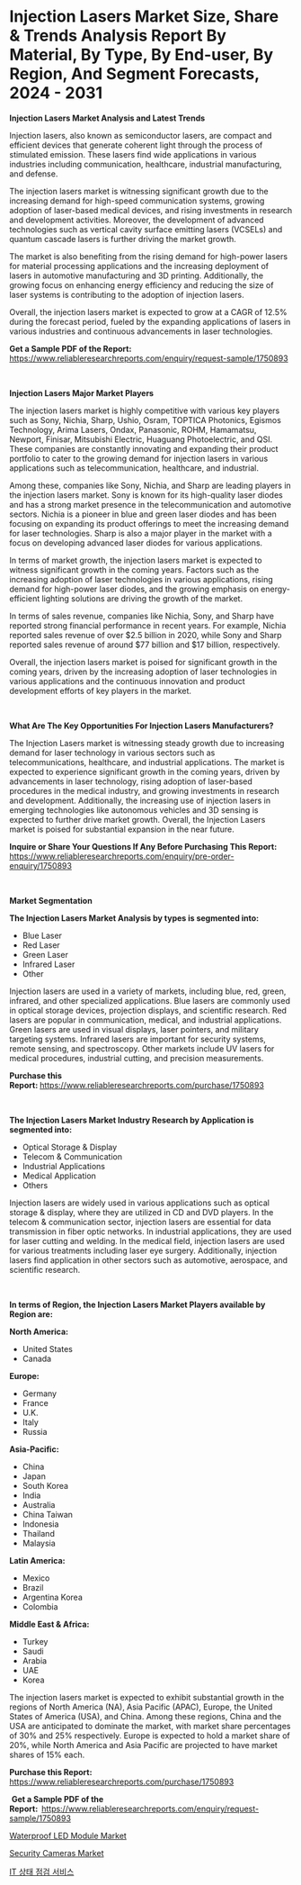 <p><h1>Injection Lasers Market Size, Share & Trends Analysis Report By Material, By Type, By End-user, By Region, And Segment Forecasts, 2024 - 2031</h1></p><p><strong>Injection Lasers Market Analysis and Latest Trends</strong></p>
<p><p>Injection lasers, also known as semiconductor lasers, are compact and efficient devices that generate coherent light through the process of stimulated emission. These lasers find wide applications in various industries including communication, healthcare, industrial manufacturing, and defense.</p><p>The injection lasers market is witnessing significant growth due to the increasing demand for high-speed communication systems, growing adoption of laser-based medical devices, and rising investments in research and development activities. Moreover, the development of advanced technologies such as vertical cavity surface emitting lasers (VCSELs) and quantum cascade lasers is further driving the market growth.</p><p>The market is also benefiting from the rising demand for high-power lasers for material processing applications and the increasing deployment of lasers in automotive manufacturing and 3D printing. Additionally, the growing focus on enhancing energy efficiency and reducing the size of laser systems is contributing to the adoption of injection lasers.</p><p>Overall, the injection lasers market is expected to grow at a CAGR of 12.5% during the forecast period, fueled by the expanding applications of lasers in various industries and continuous advancements in laser technologies.</p></p>
<p><strong>Get a Sample PDF of the Report:&nbsp;</strong> <a href="https://www.reliableresearchreports.com/enquiry/request-sample/1750893">https://www.reliableresearchreports.com/enquiry/request-sample/1750893</a></p>
<p>&nbsp;</p>
<p><strong>Injection Lasers Major Market Players</strong></p>
<p><p>The injection lasers market is highly competitive with various key players such as Sony, Nichia, Sharp, Ushio, Osram, TOPTICA Photonics, Egismos Technology, Arima Lasers, Ondax, Panasonic, ROHM, Hamamatsu, Newport, Finisar, Mitsubishi Electric, Huaguang Photoelectric, and QSI. These companies are constantly innovating and expanding their product portfolio to cater to the growing demand for injection lasers in various applications such as telecommunication, healthcare, and industrial.</p><p>Among these, companies like Sony, Nichia, and Sharp are leading players in the injection lasers market. Sony is known for its high-quality laser diodes and has a strong market presence in the telecommunication and automotive sectors. Nichia is a pioneer in blue and green laser diodes and has been focusing on expanding its product offerings to meet the increasing demand for laser technologies. Sharp is also a major player in the market with a focus on developing advanced laser diodes for various applications.</p><p>In terms of market growth, the injection lasers market is expected to witness significant growth in the coming years. Factors such as the increasing adoption of laser technologies in various applications, rising demand for high-power laser diodes, and the growing emphasis on energy-efficient lighting solutions are driving the growth of the market.</p><p>In terms of sales revenue, companies like Nichia, Sony, and Sharp have reported strong financial performance in recent years. For example, Nichia reported sales revenue of over $2.5 billion in 2020, while Sony and Sharp reported sales revenue of around $77 billion and $17 billion, respectively.</p><p>Overall, the injection lasers market is poised for significant growth in the coming years, driven by the increasing adoption of laser technologies in various applications and the continuous innovation and product development efforts of key players in the market.</p></p>
<p>&nbsp;</p>
<p><strong>What Are The Key Opportunities For Injection Lasers Manufacturers?</strong></p>
<p><p>The Injection Lasers market is witnessing steady growth due to increasing demand for laser technology in various sectors such as telecommunications, healthcare, and industrial applications. The market is expected to experience significant growth in the coming years, driven by advancements in laser technology, rising adoption of laser-based procedures in the medical industry, and growing investments in research and development. Additionally, the increasing use of injection lasers in emerging technologies like autonomous vehicles and 3D sensing is expected to further drive market growth. Overall, the Injection Lasers market is poised for substantial expansion in the near future.</p></p>
<p><strong>Inquire or Share Your Questions If Any Before Purchasing This Report:</strong> <a href="https://www.reliableresearchreports.com/enquiry/pre-order-enquiry/1750893">https://www.reliableresearchreports.com/enquiry/pre-order-enquiry/1750893</a></p>
<p>&nbsp;</p>
<p><strong>Market Segmentation</strong></p>
<p><strong>The Injection Lasers Market Analysis by types is segmented into:</strong></p>
<p><ul><li>Blue Laser</li><li>Red Laser</li><li>Green Laser</li><li>Infrared Laser</li><li>Other</li></ul></p>
<p><p>Injection lasers are used in a variety of markets, including blue, red, green, infrared, and other specialized applications. Blue lasers are commonly used in optical storage devices, projection displays, and scientific research. Red lasers are popular in communication, medical, and industrial applications. Green lasers are used in visual displays, laser pointers, and military targeting systems. Infrared lasers are important for security systems, remote sensing, and spectroscopy. Other markets include UV lasers for medical procedures, industrial cutting, and precision measurements.</p></p>
<p><strong>Purchase this Report:&nbsp;</strong><a href="https://www.reliableresearchreports.com/purchase/1750893">https://www.reliableresearchreports.com/purchase/1750893</a></p>
<p>&nbsp;</p>
<p><strong>The Injection Lasers Market Industry Research by Application is segmented into:</strong></p>
<p><ul><li>Optical Storage & Display</li><li>Telecom & Communication</li><li>Industrial Applications</li><li>Medical Application</li><li>Others</li></ul></p>
<p><p>Injection lasers are widely used in various applications such as optical storage & display, where they are utilized in CD and DVD players. In the telecom & communication sector, injection lasers are essential for data transmission in fiber optic networks. In industrial applications, they are used for laser cutting and welding. In the medical field, injection lasers are used for various treatments including laser eye surgery. Additionally, injection lasers find application in other sectors such as automotive, aerospace, and scientific research.</p></p>
<p>&nbsp;</p>
<p><strong>In terms of Region, the Injection Lasers Market Players available by Region are:</strong></p>
<p>
    <p> <strong> North America: </strong>
        <ul>
            <li>United States</li>
            <li>Canada</li>
        </ul>
        </p> 
    <p> <strong> Europe: </strong>
        <ul>
            <li>Germany</li>
            <li>France</li>
            <li>U.K.</li>
            <li>Italy</li>
            <li>Russia</li>
        </ul>
        </p> 
    <p> <strong> Asia-Pacific: </strong>
        <ul>
            <li>China</li>
            <li>Japan</li>
            <li>South Korea</li>
            <li>India</li>
            <li>Australia</li>
            <li>China Taiwan</li>
            <li>Indonesia</li>
            <li>Thailand</li>
            <li>Malaysia</li>
        </ul>
        </p> 
    <p> <strong> Latin America: </strong>
        <ul>
            <li>Mexico</li>
            <li>Brazil</li>
            <li>Argentina Korea</li>
            <li>Colombia</li>
        </ul>
        </p> 
    <p> <strong> Middle East & Africa: </strong>
        <ul>
            <li>Turkey</li>
            <li>Saudi</li>
            <li>Arabia</li>
            <li>UAE</li>
            <li>Korea</li>
        </ul>
    </p>
    </p>
<p><p>The injection lasers market is expected to exhibit substantial growth in the regions of North America (NA), Asia Pacific (APAC), Europe, the United States of America (USA), and China. Among these regions, China and the USA are anticipated to dominate the market, with market share percentages of 30% and 25% respectively. Europe is expected to hold a market share of 20%, while North America and Asia Pacific are projected to have market shares of 15% each.</p></p>
<p><strong>Purchase this Report: </strong><a href="https://www.reliableresearchreports.com/purchase/1750893">https://www.reliableresearchreports.com/purchase/1750893</a></p>
<p>&nbsp;<strong>Get a Sample PDF of the Report:&nbsp;&nbsp;</strong><a href="https://www.reliableresearchreports.com/enquiry/request-sample/1750893">https://www.reliableresearchreports.com/enquiry/request-sample/1750893</a></p>
<p><strong></strong></p>
<p><p><a href="https://github.com/pjcfca/Market-Research-Report-List-1/blob/main/waterproof-led-module-market.md">Waterproof LED Module Market</a></p><p><a href="https://github.com/wusalecollins540tpqoz/Market-Research-Report-List-1/blob/main/security-cameras-market.md">Security Cameras Market</a></p><p><a href="https://github.com/qpfbabw35734906/Market-Research-Report-List-1/blob/main/64718329525.md">IT 상태 점검 서비스</a></p></p>